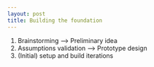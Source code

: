 ```yaml
---
layout: post
title: Building the foundation
---
```


1. Brainstorming --> Preliminary idea
2. Assumptions validation --> Prototype design
3. (Initial) setup and build iterations
